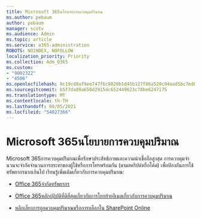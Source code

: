 ```yaml
---
title: Microsoft 365นโยบายการควบคุมปริมาณ
ms.author: pebaum
author: pebaum
manager: scotv
ms.audience: Admin
ms.topic: article
ms.service: o365-administration
ROBOTS: NOINDEX, NOFOLLOW
localization_priority: Priority
ms.collection: Adm_O365
ms.custom:
- "9002322"
- "4506"
ms.openlocfilehash: 0c19cd8af9ee747f6c8020b1d45b127f86a529c94ead5bc7ed08e0f74f332b65
ms.sourcegitcommit: b5f7da89a650d2915dc652449623c78be6247175
ms.translationtype: MT
ms.contentlocale: th-TH
ms.lasthandoff: 08/05/2021
ms.locfileid: "54027366"
---
```

# <a name="microsoft-365-throttle-policies"></a>Microsoft 365นโยบายการควบคุมปริมาณ

Microsoft 365การควบคุมปริมาณเพื่อรักษาประสิทธิภาพและความน่าเชื่อถือสูงสุด การควบคุมจํานวนจะจํากัดจํานวนการกระทาของผู้ใช้หรือการโทรพร้อมกัน (ตามสคริปต์หรือโค้ด) เพื่อป้องกันการใช้ทรัพยากรมากเกินไป เรียนรู้เพิ่มเติมเกี่ยวกับการควบคุมปริมาณ:

- [Office 365จํากัดทรัพยากร](https://docs.microsoft.com/office365/Enterprise/office-365-resource-limits)

- [Office 365หลักปฏิบัติที่ดีที่สุดเกี่ยวกับการโยกย้ายอีเมลเกี่ยวกับการควบคุมปริมาณ](https://docs.microsoft.com/exchange/mailbox-migration/office-365-migration-best-practices#office-365-throttling)

- [หลีกเลี่ยงการถูกควบคุมปริมาณหรือการบล็อกใน SharePoint Online](https://docs.microsoft.com/sharepoint/dev/general-development/how-to-avoid-getting-throttled-or-blocked-in-sharepoint-online)

